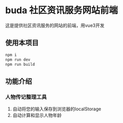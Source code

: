 # buda 社区资讯服务网站前端

这是提供社区资讯服务的网站的前端，用vue3开发


## 使用本项目

```sh
npm i
npm run dev
npm run build
```

## 功能介绍

### 人物传记整理工具
1. 自动将您的输入保存到浏览器的localStorage
2. 自动计算和显示人物年龄
